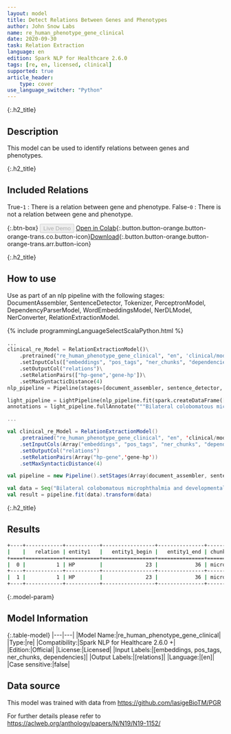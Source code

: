 ```yaml
---
layout: model
title: Detect Relations Between Genes and Phenotypes
author: John Snow Labs
name: re_human_phenotype_gene_clinical
date: 2020-09-30
task: Relation Extraction
language: en
edition: Spark NLP for Healthcare 2.6.0
tags: [re, en, licensed, clinical]
supported: true
article_header:
    type: cover
use_language_switcher: "Python"
---
```


{:.h2_title}
## Description
This model can be used to identify relations between genes and phenotypes.

{:.h2_title}
## Included Relations
True-`1` : There is a relation between gene and phenotype.
False-`0` : There is not a relation between gene and phenotype.

{:.btn-box}
<button class="button button-orange" disabled>Live Demo</button>
[Open in Colab](https://colab.research.google.com/github/JohnSnowLabs/spark-nlp-workshop/blob/master/tutorials/Certification_Trainings/Healthcare/10.Clinical_Relation_Extraction.ipynb){:.button.button-orange.button-orange-trans.co.button-icon}[Download](https://s3.amazonaws.com/auxdata.johnsnowlabs.com/clinical/models/re_human_phenotype_gene_clinical_en_2.5.5_2.4_1598560152543.zip){:.button.button-orange.button-orange-trans.arr.button-icon}

{:.h2_title}
## How to use

Use as part of an nlp pipeline with the following stages: DocumentAssembler, SentenceDetector, Tokenizer, PerceptronModel, DependencyParserModel, WordEmbeddingsModel, NerDLModel, NerConverter, RelationExtractionModel.

<div class="tabs-box" markdown="1">

{% include programmingLanguageSelectScalaPython.html %}

```python
...
clinical_re_Model = RelationExtractionModel()\
    .pretrained("re_human_phenotype_gene_clinical", "en", 'clinical/models')\
    .setInputCols(["embeddings", "pos_tags", "ner_chunks", "dependencies"])\
    .setOutputCol("relations")\
    .setRelationPairs(["hp-gene",'gene-hp'])\
    .setMaxSyntacticDistance(4)
nlp_pipeline = Pipeline(stages=[document_assembler, sentence_detector, tokenizer, pos_tagger, dependecy_parser, word_embeddings, clinical_ner, ner_converter, clinical_re_Model])

light_pipeline = LightPipeline(nlp_pipeline.fit(spark.createDataFrame([['']]).toDF("text")))
annotations = light_pipeline.fullAnnotate("""Bilateral colobomatous microphthalmia and developmental delay in whom genetic studies identified a homozygous TENM3""")

```

```scala
...

val clinical_re_Model = RelationExtractionModel()
    .pretrained("re_human_phenotype_gene_clinical", "en", 'clinical/models')
    .setInputCols(Array("embeddings", "pos_tags", "ner_chunks", "dependencies"))
    .setOutputCol("relations")
    .setRelationPairs(Array("hp-gene",'gene-hp'))
    .setMaxSyntacticDistance(4)

val pipeline = new Pipeline().setStages(Array(document_assembler, sentence_detector, tokenizer, pos_tagger, dependecy_parser, word_embeddings, clinical_ner, ner_converter, clinical_re_Model))

val data = Seq("Bilateral colobomatous microphthalmia and developmental delay in whom genetic studies identified a homozygous TENM3").toDF("text")
val result = pipeline.fit(data).transform(data)
```

</div>

{:.h2_title}
## Results

```bash
+----+------------+-----------+-----------------+---------------+---------------------+-----------+-----------------+---------------+---------------------+--------------+
|    |   relation | entity1   |   entity1_begin |   entity1_end | chunk1              | entity2   |   entity2_begin |   entity2_end | chunk2              |   confidence |
+====+============+===========+=================+===============+=====================+===========+=================+===============+=====================+==============+
|  0 |          1 | HP        |              23 |            36 | microphthalmia      | HP        |              42 |            60 | developmental delay |     0.999954 |
+----+------------+-----------+-----------------+---------------+---------------------+-----------+-----------------+---------------+---------------------+--------------+
|  1 |          1 | HP        |              23 |            36 | microphthalmia      | GENE      |             110 |           114 | TENM3               |     0.999999 |
+----+------------+-----------+-----------------+---------------+---------------------+-----------+-----------------+---------------+---------------------+--------------+
```
{:.model-param}
## Model Information

{:.table-model}
|---|---|
|Model Name:|re_human_phenotype_gene_clinical|
|Type:|re|
|Compatibility:|Spark NLP for Healthcare 2.6.0 +|
|Edition:|Official|
|License:|Licensed|
|Input Labels:|[embeddings, pos_tags, ner_chunks, dependencies]|
|Output Labels:|[relations]|
|Language:|[en]|
|Case sensitive:|false|

## Data source
This model was trained with data from https://github.com/lasigeBioTM/PGR

For further details please refer to https://aclweb.org/anthology/papers/N/N19/N19-1152/